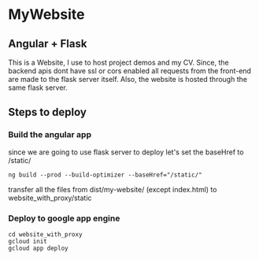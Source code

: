 # MyWebsite

## Angular + Flask 

This is a Website, I use to host project demos and my CV.
Since, the backend apis dont have ssl or cors enabled all requests from the front-end are made to the flask server itself. Also, the website is hosted through the same flask server.

## Steps to deploy

### Build the angular app
since we are going to use flask server to deploy let's set the baseHref to /static/ 

```ng build --prod --build-optimizer --baseHref="/static/" ```
  
transfer all the files from dist/my-website/ (except  index.html)  to website_with_proxy/static

### Deploy to google app engine
```
cd website_with_proxy
gcloud init
gcloud app deploy
```


